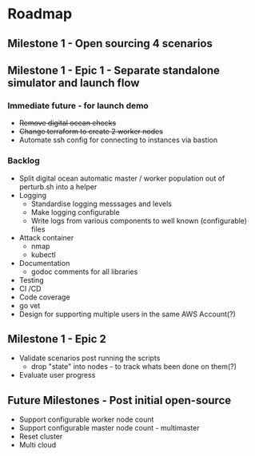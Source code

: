 # Roadmap

## Milestone 1 - Open sourcing 4 scenarios

## Milestone 1 - Epic 1 - Separate standalone simulator and launch flow

### Immediate future - for launch demo

- ~~Remove digital ocean checks~~
- ~~Change terraform to create 2 worker nodes~~
- Automate ssh config for connecting to instances via bastion

### Backlog

- Split digital ocean automatic master / worker population out of perturb.sh into a helper
- Logging
  - Standardise logging messsages and levels
  - Make logging configurable
  - Write logs from various components to well known (configurable) files
- Attack container
  - nmap
  - kubectl
- Documentation
  - godoc comments for all libraries
- Testing
 - CI /CD
 - Code coverage
 - go vet
- Design for supporting multiple users in the same AWS Account(?)

## Milestone 1  - Epic 2
- Validate scenarios post running the scripts
  - drop "state" into nodes - to track whats been done on them(?)
- Evaluate user progress

## Future Milestones - Post initial open-source

- Support configurable worker node count
- Support configurable master node count - multimaster
- Reset cluster
- Multi cloud
